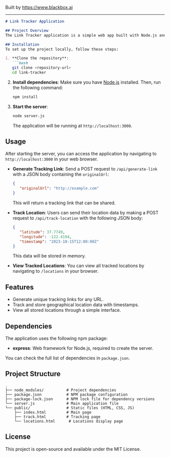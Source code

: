 
Built by https://www.blackbox.ai

---

```markdown
# Link Tracker Application

## Project Overview
The Link Tracker application is a simple web app built with Node.js and Express that allows users to generate tracking links for URLs and capture location data sent by the users of these links. The core functionality includes generating tracking links, receiving location data, and displaying all tracked locations.

## Installation
To set up the project locally, follow these steps:

1. **Clone the repository**:
   ```bash
   git clone <repository-url>
   cd link-tracker
   ```

2. **Install dependencies**:
   Make sure you have [Node.js](https://nodejs.org/en/) installed. Then, run the following command:
   ```bash
   npm install
   ```

3. **Start the server**:
   ```bash
   node server.js
   ```
   The application will be running at `http://localhost:3000`.

## Usage
After starting the server, you can access the application by navigating to `http://localhost:3000` in your web browser.

- **Generate Tracking Link**: Send a POST request to `/api/generate-link` with a JSON body containing the `originalUrl`:
   ```json
   {
      "originalUrl": "http://example.com"
   }
   ```
   This will return a tracking link that can be shared.

- **Track Location**: Users can send their location data by making a POST request to `/api/track-location` with the following JSON body:
   ```json
   {
      "latitude": 37.7749,
      "longitude": -122.4194,
      "timestamp": "2023-10-15T12:00:00Z"
   }
   ```
   This data will be stored in memory.

- **View Tracked Locations**: You can view all tracked locations by navigating to `/locations` in your browser.

## Features
- Generate unique tracking links for any URL.
- Track and store geographical location data with timestamps.
- View all stored locations through a simple interface.

## Dependencies
The application uses the following npm package:

* **express**: Web framework for Node.js, required to create the server.
  
You can check the full list of dependencies in `package.json`.

## Project Structure
```plaintext
.
├── node_modules/          # Project dependencies
├── package.json           # NPM package configuration
├── package-lock.json      # NPM lock file for dependency versions
└── server.js              # Main application file
└── public/                # Static files (HTML, CSS, JS)
    ├── index.html         # Main page
    ├── track.html         # Tracking page
    └── locations.html      # Locations display page
```

## License
This project is open-source and available under the MIT License.
```
